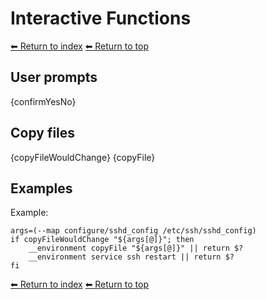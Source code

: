 # Interactive Functions

[⬅ Return to index](index.md)
[⬅ Return to top](../index.md)

## User prompts

{confirmYesNo}

## Copy files 

{copyFileWouldChange}
{copyFile}

## Examples

Example:

    args=(--map configure/sshd_config /etc/ssh/sshd_config)
    if copyFileWouldChange "${args[@]}"; then
        __environment copyFile "${args[@]}" || return $?
        __environment service ssh restart || return $?
    fi


[⬅ Return to index](index.md)
[⬅ Return to top](../index.md)
